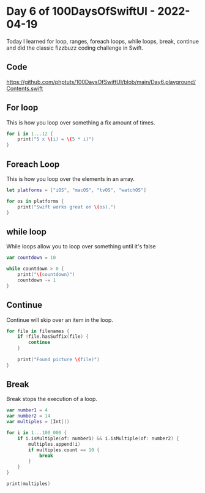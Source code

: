 # Day 6 of 100DaysOfSwiftUI - 2022-04-19

Today I learned for loop, ranges, foreach loops, while loops, break, continue and did the classic fizzbuzz coding challenge in Swift.

## Code

https://github.com/phptuts/100DaysOfSwiftUI/blob/main/Day6.playground/Contents.swift

## For loop

This is how you loop over something a fix amount of times.

```swift
for i in 1...12 {
    print("5 x \(i) = \(5 * i)")
}
```

## Foreach Loop 

This is how you loop over the elements in an array.

```swift
let platforms = ["iOS", "macOS", "tvOS", "watchOS"]

for os in platforms {
    print("Swift works great on \(os).")
}
```

## while loop

While loops allow you to loop over something until it's false

```swift
var countdown = 10

while countdown > 0 {
    print("\(countdown)")
    countdown -= 1
}
```

## Continue

Continue will skip over an item in the loop.

```swift
for file in filenames {
    if !file.hasSuffix(file) {
        continue
    }
    
    print("Found picture \(file)")
}

```


## Break

Break stops the execution of a loop.

```swift
var number1 = 4
var number2 = 14
var multiples = [Int]()

for i in 1...100_000 {
    if i.isMultiple(of: number1) && i.isMultiple(of: number2) {
        multiples.append(i)
        if multiples.count == 10 {
            break
        }
    }
}

print(multiples)
```
